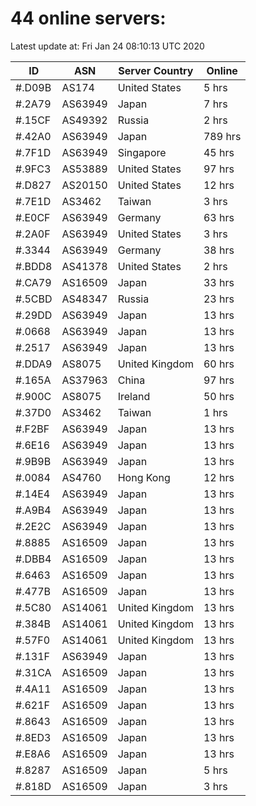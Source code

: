 # 44 online servers:

Latest update at: Fri Jan 24 08:10:13 UTC 2020

| ID | ASN | Server Country | Online |
| -- | --- | -------------- | ------ |
| #.D09B | AS174 | United States | 5 hrs |
| #.2A79 | AS63949 | Japan | 7 hrs |
| #.15CF | AS49392 | Russia | 2 hrs |
| #.42A0 | AS63949 | Japan | 789 hrs |
| #.7F1D | AS63949 | Singapore | 45 hrs |
| #.9FC3 | AS53889 | United States | 97 hrs |
| #.D827 | AS20150 | United States | 12 hrs |
| #.7E1D | AS3462 | Taiwan | 3 hrs |
| #.E0CF | AS63949 | Germany | 63 hrs |
| #.2A0F | AS63949 | United States | 3 hrs |
| #.3344 | AS63949 | Germany | 38 hrs |
| #.BDD8 | AS41378 | United States | 2 hrs |
| #.CA79 | AS16509 | Japan | 33 hrs |
| #.5CBD | AS48347 | Russia | 23 hrs |
| #.29DD | AS63949 | Japan | 13 hrs |
| #.0668 | AS63949 | Japan | 13 hrs |
| #.2517 | AS63949 | Japan | 13 hrs |
| #.DDA9 | AS8075 | United Kingdom | 60 hrs |
| #.165A | AS37963 | China | 97 hrs |
| #.900C | AS8075 | Ireland | 50 hrs |
| #.37D0 | AS3462 | Taiwan | 1 hrs |
| #.F2BF | AS63949 | Japan | 13 hrs |
| #.6E16 | AS63949 | Japan | 13 hrs |
| #.9B9B | AS63949 | Japan | 13 hrs |
| #.0084 | AS4760 | Hong Kong | 12 hrs |
| #.14E4 | AS63949 | Japan | 13 hrs |
| #.A9B4 | AS63949 | Japan | 13 hrs |
| #.2E2C | AS63949 | Japan | 13 hrs |
| #.8885 | AS16509 | Japan | 13 hrs |
| #.DBB4 | AS16509 | Japan | 13 hrs |
| #.6463 | AS16509 | Japan | 13 hrs |
| #.477B | AS16509 | Japan | 13 hrs |
| #.5C80 | AS14061 | United Kingdom | 13 hrs |
| #.384B | AS14061 | United Kingdom | 13 hrs |
| #.57F0 | AS14061 | United Kingdom | 13 hrs |
| #.131F | AS63949 | Japan | 13 hrs |
| #.31CA | AS16509 | Japan | 13 hrs |
| #.4A11 | AS16509 | Japan | 13 hrs |
| #.621F | AS16509 | Japan | 13 hrs |
| #.8643 | AS16509 | Japan | 13 hrs |
| #.8ED3 | AS16509 | Japan | 13 hrs |
| #.E8A6 | AS16509 | Japan | 13 hrs |
| #.8287 | AS16509 | Japan | 5 hrs |
| #.818D | AS16509 | Japan | 3 hrs |

